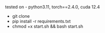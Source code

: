 
tested on - python3.11, torch==2.4.0, cuda 12.4
- git clone 
- pip install -r requirements.txt
- chmod +x start.sh && bash start.sh


